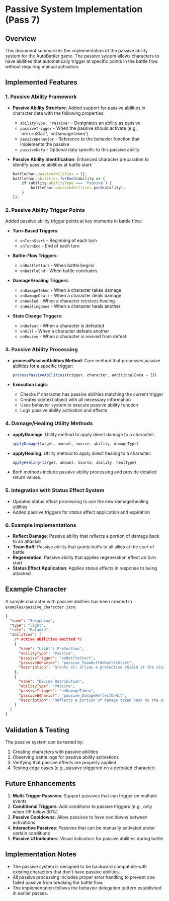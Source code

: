 # Passive System Implementation (Pass 7)

## Overview

This document summarizes the implementation of the passive ability system for the AutoBattler game. The passive system allows characters to have abilities that automatically trigger at specific points in the battle flow without requiring manual activation.

## Implemented Features

### 1. Passive Ability Framework

- **Passive Ability Structure**: Added support for passive abilities in character data with the following properties:
  - `abilityType: "Passive"` - Designates an ability as passive
  - `passiveTrigger` - When the passive should activate (e.g., 'onTurnStart', 'onDamageTaken')
  - `passiveBehavior` - Reference to the behavior function that implements the passive
  - `passiveData` - Optional data specific to this passive ability

- **Passive Ability Identification**: Enhanced character preparation to identify passive abilities at battle start:
  ```javascript
  battleChar.passiveAbilities = [];
  battleChar.abilities.forEach(ability => {
      if (ability.abilityType === 'Passive') {
          battleChar.passiveAbilities.push(ability);
      }
  });
  ```

### 2. Passive Ability Trigger Points

Added passive ability trigger points at key moments in battle flow:

- **Turn-Based Triggers**:
  - `onTurnStart` - Beginning of each turn
  - `onTurnEnd` - End of each turn

- **Battle-Flow Triggers**:
  - `onBattleStart` - When battle begins
  - `onBattleEnd` - When battle concludes

- **Damage/Healing Triggers**:
  - `onDamageTaken` - When a character takes damage
  - `onDamageDealt` - When a character deals damage
  - `onHealed` - When a character receives healing
  - `onHealingDone` - When a character heals another

- **State Change Triggers**:
  - `onDefeat` - When a character is defeated
  - `onKill` - When a character defeats another
  - `onRevive` - When a character is revived from defeat

### 3. Passive Ability Processing

- **processPassiveAbilities Method**: Core method that processes passive abilities for a specific trigger:
  ```javascript
  processPassiveAbilities(trigger, character, additionalData = {})
  ```
  
- **Execution Logic**:
  - Checks if character has passive abilities matching the current trigger
  - Creates context object with all necessary information
  - Uses behavior system to execute passive ability function
  - Logs passive ability activation and effects

### 4. Damage/Healing Utility Methods

- **applyDamage**: Utility method to apply direct damage to a character:
  ```javascript
  applyDamage(target, amount, source, ability, damageType)
  ```
  
- **applyHealing**: Utility method to apply direct healing to a character:
  ```javascript
  applyHealing(target, amount, source, ability, healType)
  ```

- Both methods include passive ability processing and provide detailed return values.

### 5. Integration with Status Effect System

- Updated status effect processing to use the new damage/healing utilities
- Added passive triggers for status effect application and expiration

### 6. Example Implementations

- **Reflect Damage**: Passive ability that reflects a portion of damage back to an attacker
- **Team Buff**: Passive ability that grants buffs to all allies at the start of battle
- **Regeneration**: Passive ability that applies regeneration effect on turn start
- **Status Effect Application**: Applies status effects in response to being attacked

## Example Character

A sample character with passive abilities has been created in `examples/passive_character.json`:

```json
{
  "name": "Seraphina",
  "type": "light",
  "role": "Paladin",
  "abilities": [
    /* Active abilities omitted */
    {
      "name": "Light's Protection",
      "abilityType": "Passive",
      "passiveTrigger": "onBattleStart",
      "passiveBehavior": "passive_TeamBuffOnBattleStart",
      "description": "Grants all allies a protective shield at the start of battle"
    },
    {
      "name": "Divine Retribution",
      "abilityType": "Passive",
      "passiveTrigger": "onDamageTaken",
      "passiveBehavior": "passive_DamageReflectOnHit",
      "description": "Reflects a portion of damage taken back to the attacker"
    }
  ]
}
```

## Validation & Testing

The passive system can be tested by:

1. Creating characters with passive abilities
2. Observing battle logs for passive ability activations
3. Verifying that passive effects are properly applied
4. Testing edge cases (e.g., passive triggered on a defeated character)

## Future Enhancements

1. **Multi-Trigger Passives**: Support passives that can trigger on multiple events
2. **Conditional Triggers**: Add conditions to passive triggers (e.g., only when HP below 30%)
3. **Passive Cooldowns**: Allow passives to have cooldowns between activations
4. **Interactive Passives**: Passives that can be manually activated under certain conditions
5. **Passive UI Indicators**: Visual indicators for passive abilities during battle

## Implementation Notes

- The passive system is designed to be backward compatible with existing characters that don't have passive abilities.
- All passive processing includes proper error handling to prevent one failed passive from breaking the battle flow.
- The implementation follows the behavior delegation pattern established in earlier passes.
